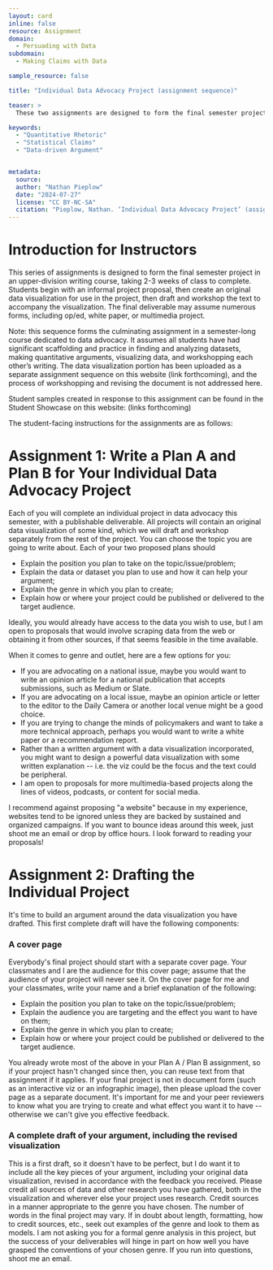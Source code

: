 ```yaml
---
layout: card
inline: false
resource: Assignment
domain:
  - Persuading with Data
subdomain:
  - Making Claims with Data

sample_resource: false

title: "Individual Data Advocacy Project (assignment sequence)"

teaser: >
  These two assignments are designed to form the final semester project in an upper-division writing course. Students begin with an informal project proposal, then create an original data visualization for use in the project, then draft and workshop the text to accompany the visualization. The final deliverable may assume numerous forms, including op/ed, white paper, or multimedia project.

keywords:
  - "Quantitative Rhetoric"
  - "Statistical Claims"
  - "Data-driven Argument"


metadata:
  source: 
  author: "Nathan Pieplow"
  date: "2024-07-27"
  license: "CC BY-NC-SA"
  citation: "Pieplow, Nathan. ‘Individual Data Advocacy Project’ (assignment sequence). Data Advocacy 4 All, University of Colorado. 27 July 2024"
---
```


# Introduction for Instructors

This series of assignments is designed to form the final semester project in an upper-division writing course, taking 2-3 weeks of class to complete. Students begin with an informal project proposal, then create an original data visualization for use in the project, then draft and workshop the text to accompany the visualization. The final deliverable may assume numerous forms, including op/ed, white paper, or multimedia project.

Note: this sequence forms the culminating assignment in a semester-long course dedicated to data advocacy. It assumes all students have had significant scaffolding and practice in finding and analyzing datasets, making quantitative arguments, visualizing data, and workshopping each other’s writing. The data visualization portion has been uploaded as a separate assignment sequence on this website (link forthcoming), and the process of workshopping and revising the document is not addressed here.

Student samples created in response to this assignment can be found in the Student Showcase on this website: (links forthcoming)

The student-facing instructions for the assignments are as follows:

# Assignment 1: Write a Plan A and Plan B for Your Individual Data Advocacy Project
Each of you will complete an individual project in data advocacy this semester, with a publishable deliverable. All projects will contain an original data visualization of some kind, which we will draft and workshop separately from the rest of the project.
You can choose the topic you are going to write about. Each of your two proposed plans should

- Explain the position you plan to take on the topic/issue/problem;
- Explain the data or dataset you plan to use and how it can help your argument;
- Explain the genre in which you plan to create;
- Explain how or where your project could be published or delivered to the target audience.

Ideally, you would already have access to the data you wish to use, but I am open to proposals that would involve scraping data from the web or obtaining it from other sources, if that seems feasible in the time available.

When it comes to genre and outlet, here are a few options for you:
- If you are advocating on a national issue, maybe you would want to write an opinion article for a national publication that accepts submissions, such as Medium or Slate.
- If you are advocating on a local issue, maybe an opinion article or letter to the editor to the Daily Camera or another local venue might be a good choice.
- If you are trying to change the minds of policymakers and want to take a more technical approach, perhaps you would want to write a white paper or a recommendation report.
- Rather than a written argument with a data visualization incorporated, you might want to design a powerful data visualization with some written explanation -- i.e. the viz could be the focus and the text could be peripheral.
- I am open to proposals for more multimedia-based projects along the lines of videos, podcasts, or content for social media.

I recommend against proposing "a website" because in my experience, websites tend to be ignored unless they are backed by sustained and organized campaigns.
If you want to bounce ideas around this week, just shoot me an email or drop by office hours. I look forward to reading your proposals!
# Assignment 2: Drafting the Individual Project
It's time to build an argument around the data visualization you have drafted. This first complete draft will have the following components:
### A cover page
Everybody's final project should start with a separate cover page. Your classmates and I are the audience for this cover page; assume that the audience of your project will never see it. 
On the cover page for me and your classmates, write your name and a brief explanation of the following:
- Explain the position you plan to take on the topic/issue/problem;
- Explain the audience you are targeting and the effect you want to have on them;
- Explain the genre in which you plan to create;
- Explain how or where your project could be published or delivered to the target audience.

You already wrote most of the above in your Plan A / Plan B assignment, so if your project hasn't changed since then, you can reuse text from that assignment if it applies.
If your final project is not in document form (such as an interactive viz or an infographic image), then please upload the cover page as a separate document. It's important for me and your peer reviewers to know what you are trying to create and what effect you want it to have -- otherwise we can't give you effective feedback.
### A complete draft of your argument, including the revised visualization
This is a first draft, so it doesn't have to be perfect, but I do want it to include all the key pieces of your argument, including your original data visualization, revised in accordance with the feedback you received. Please credit all sources of data and other research you have gathered, both in the visualization and wherever else your project uses research. Credit sources in a manner appropriate to the genre you have chosen.
The number of words in the final project may vary. If in doubt about length, formatting, how to credit sources, etc., seek out examples of the genre and look to them as models. I am not asking you for a formal genre analysis in this project, but the success of your deliverables will hinge in part on how well you have grasped the conventions of your chosen genre. If you run into questions, shoot me an email.
